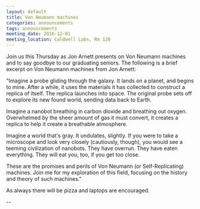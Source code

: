 ```yaml
---
layout: default
title: Von Neumann machines
categories: announcements
tags: announcements
meeting_date: 2016-12-01
meeting_location: Caldwell Labs, Rm 120
---
```


Join us this Thursday as Jon Arnett presents on Von Neumann machines and to say goodbye to our graduating seniors. The following is a brief excerpt on Von Neumann machines from Jon Arnett:

"Imagine a probe gliding through the galaxy. It lands on a planet, and begins to mine. After a while, it uses the materials it has collected to construct a replica of itself. The replica launches into space. The original probe sets off to explore its new found world, sending data back to Earth.

Imagine a nanobot breathing in carbon dioxide and breathing out oxygen. Overwhelmed by the sheer amount of gas it must convert, it creates a replica to help it create a breathable atmosphere.

Imagine a world that's gray. It undulates, slightly. If you were to take a microscope and look very closely (cautiously, though), you would see a teeming civilization of nanobots. They have overrun. They have eaten everything. They will eat you, too, if you get too close.

These are the promises and perils of Von Neumann (or Self-Replicating) machines. Join me for my exploration of this field, focusing on the history and theory of such machines."

As always there will be pizza and laptops are encouraged.

-- 

<!-- generated by _helpers/newPost.rb -->
